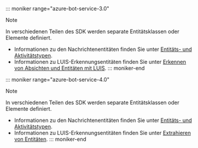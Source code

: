 ::: moniker range="azure-bot-service-3.0"
> [!NOTE]
> In verschiedenen Teilen des SDK werden separate Entitätsklassen oder Elemente definiert.
> - Informationen zu den Nachrichtenentitäten finden Sie unter [Entitäts- und Aktivitätstypen](https://docs.microsoft.com/en-us/azure/bot-service/bot-service-activities-entities?view=azure-bot-service-4.0).
> - Informationen zu LUIS-Erkennungsentitäten finden Sie unter [Erkennen von Absichten und Entitäten mit LUIS](../nodejs/bot-builder-nodejs-recognize-intent-luis.md).
::: moniker-end

::: moniker range="azure-bot-service-4.0"
> [!NOTE]
> In verschiedenen Teilen des SDK werden separate Entitätsklassen oder Elemente definiert.
> - Informationen zu den Nachrichtenentitäten finden Sie unter [Entitäts- und Aktivitätstypen](https://docs.microsoft.com/en-us/azure/bot-service/bot-service-activities-entities?view=azure-bot-service-4.0).
> - Informationen zu LUIS-Erkennungsentitäten finden Sie unter [Extrahieren von Entitäten](../v4sdk/bot-builder-howto-v4-luis.md).
::: moniker-end
